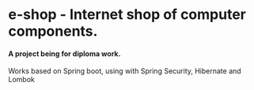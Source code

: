 # e-shop - Internet shop of computer components.
<h4>A project being for diploma work.</h4>
<p>Works based on Spring boot, using with Spring Security, Hibernate and Lombok<p>
